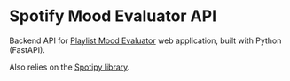 # Spotify Mood Evaluator API

Backend API for [Playlist Mood Evaluator](https://playlistmoodevaluator.com) web application, built with Python (FastAPI).

Also relies on the [Spotipy library](https://spotipy.readthedocs.io/en/2.24.0/).
